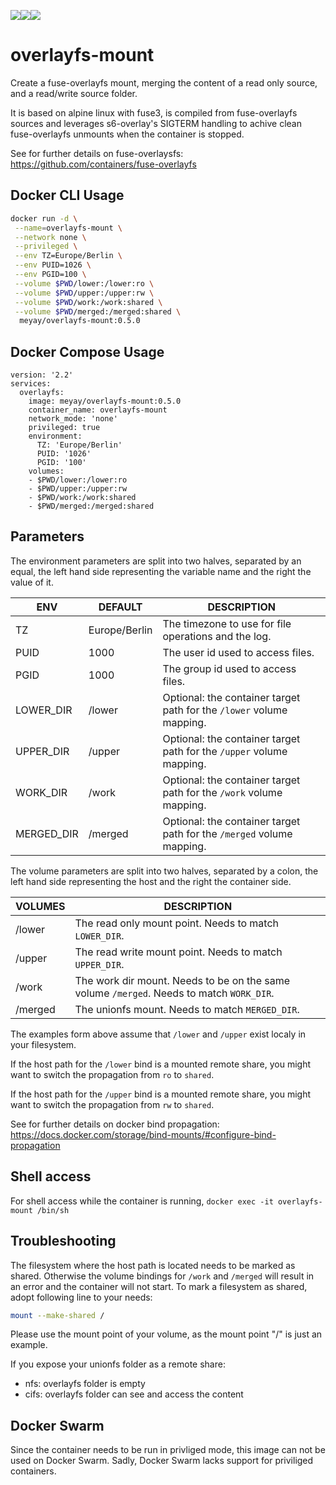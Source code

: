 [![](https://images.microbadger.com/badges/image/meyay/overlayfs-mount.svg)](https://microbadger.com/images/meyay/overlayfs-mount "Get your own image badge on microbadger.com")[![](https://images.microbadger.com/badges/version/meyay/overlayfs-mount.svg)](https://microbadger.com/images/meyay/overlayfs-mount "Get your own version badge on microbadger.com")[![](https://images.microbadger.com/badges/commit/meyay/overlayfs-mount.svg)](https://microbadger.com/images/meyay/overlayfs-mount "Get your own commit badge on microbadger.com")
# overlayfs-mount

Create a fuse-overlayfs mount, merging the content of a read only source, and a read/write source folder.

It is based on alpine linux with fuse3, is compiled from fuse-overlayfs sources and leverages s6-overlay's SIGTERM handling to achive clean fuse-overlayfs unmounts when the container is stopped.

See for further details on fuse-overlaysfs: https://github.com/containers/fuse-overlayfs

## Docker CLI Usage 
```sh
docker run -d \
 --name=overlayfs-mount \
 --network none \
 --privileged \
 --env TZ=Europe/Berlin \
 --env PUID=1026 \
 --env PGID=100 \
 --volume $PWD/lower:/lower:ro \
 --volume $PWD/upper:/upper:rw \
 --volume $PWD/work:/work:shared \
 --volume $PWD/merged:/merged:shared \
  meyay/overlayfs-mount:0.5.0
```

## Docker Compose Usage 
```
version: '2.2'
services:
  overlayfs:
    image: meyay/overlayfs-mount:0.5.0
    container_name: overlayfs-mount
    network_mode: 'none'
    privileged: true
    environment:
      TZ: 'Europe/Berlin'
      PUID: '1026'
      PGID: '100'
    volumes:
    - $PWD/lower:/lower:ro
    - $PWD/upper:/upper:rw
    - $PWD/work:/work:shared
    - $PWD/merged:/merged:shared
```

## Parameters
The environment parameters are split into two halves, separated by an equal, the left hand side representing the variable name and the right the value of it.

| ENV| DEFAULT | DESCRIPTION |
| ------ | ------ | ------ |
| TZ | Europe/Berlin | The timezone to use for file operations and the log. |
| PUID | 1000 | The user id used to access files. |
| PGID | 1000 | The group id used to access files. |
| LOWER_DIR  | /lower |  Optional: the container target path for the `/lower` volume mapping. |
| UPPER_DIR  | /upper |  Optional: the container target path for the `/upper` volume mapping. |
| WORK_DIR  | /work |  Optional: the container target path for the `/work` volume mapping. |
| MERGED_DIR  | /merged |  Optional: the container target path for the `/merged` volume mapping. |

The volume parameters are split into two halves, separated by a colon, the left hand side representing the host and the right the container side.

| VOLUMES |  DESCRIPTION |
| ------ | ------ |
| /lower |  The read only mount point. Needs to match `LOWER_DIR`. |
| /upper |  The read write mount point. Needs to match `UPPER_DIR`. |
| /work |  The work dir mount. Needs to be on the same volume `/merged`. Needs to match `WORK_DIR`. |
| /merged |  The unionfs mount. Needs to match `MERGED_DIR`. |


The examples form above assume that `/lower` and `/upper` exist localy in your filesystem.

If the host path for the `/lower` bind is a mounted remote share, you might want to switch the propagation from `ro` to `shared`.

If the host path for the `/upper` bind is a mounted remote share, you might want to switch the propagation from `rw` to `shared`.

See for further details on docker bind propagation: https://docs.docker.com/storage/bind-mounts/#configure-bind-propagation

## Shell access
For shell access while the container is running, `docker exec -it overlayfs-mount /bin/sh`

## Troubleshooting
The filesystem where the host path is located needs to be marked as shared. Otherwise the volume bindings for `/work` and `/merged` will result in an error and the container will not start. To mark a filesystem as shared, adopt following line to your needs:
```sh
mount --make-shared /
```
Please use the mount point of your volume, as the mount point "/" is just an example.

If you expose your unionfs folder as a remote share: 
- nfs: overlayfs folder is empty
- cifs: overlayfs folder can see and access the content

## Docker Swarm
Since the container needs to be run in privliged mode, this image can not be used on Docker Swarm. Sadly, Docker Swarm lacks support for priviliged containers. 
